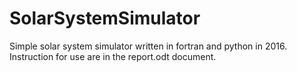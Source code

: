 # SolarSystemSimulator
Simple solar system simulator written in fortran and python in 2016.
Instruction for use are in the report.odt document.
